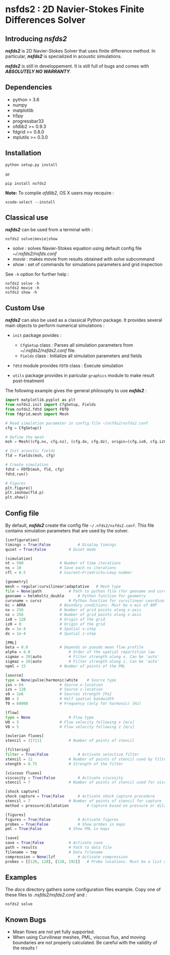 # nsfds2 : 2D Navier-Stokes Finite Differences Solver

## Introducing ***nsfds2***

***nsfds2*** is 2D Navier-Stokes Solver that uses finite difference method. In particular, ***nsfds2*** is specialized in acoustic simulations.

***nsfds2*** is still in developpement. It is still full of bugs and comes with ***ABSOLUTELY NO WARRANTY***.


## Dependencies

* python > 3.6
* numpy
* matplotlib
* h5py
* progressbar33
* ofdlib2 >= 0.9.3
* fdgrid >= 0.8.0
* mplutils >= 0.3.0

## Installation

```
python setup.py install
```

or

```
pip install nsfds2
```


**Note:** To compile *ofdlib2*, OS X users may recquire :

```
xcode-select --install
```

## Classical use

***nsfds2*** can be used from a terminal with :

```
nsfds2 solve|movie|show
```

* *solve* : solves Navier-Stokes equation using default config file *~/.nsfds2/nsfds.conf*
* *movie* : makes movie from results obtained with *solve* subcommand
* *show* : set of commands for simulations parameters and grid inspection

See `-h` option for further help :

```
nsfds2 solve -h
nsfds2 movie -h
nsfds2 show -h
```


## Custom Use

***nsfds2*** can also be used as a classical Python package. It provides several main objects to perform numerical simulations :

* `init` package povides :

	* `CfgSetup` class : Parses all simulation parameters from
		*~/.nsfds2/nsfds2.conf* file.
	* `Fields` class : Initialize all simulation parameters and fields

* `fdtd` module provides `FDTD` class : Execute simulation

* `utils` package provides in paricular `graphics` module to make result post-treatment


 The following example gives the general philosophy to use ***nsfds2*** :


```python
import matplotlib.pyplot as plt
from nsfds2.init import CfgSetup, Fields
from nsfds2.fdtd import FDTD
from fdgrid.mesh import Mesh

# Read simulation parameter in config file ~/nsfds2/nsfds2.conf
cfg = CfgSetup()

# Define the mesh
msh = Mesh((cfg.nx, cfg.nz), (cfg.dx, cfg.dz), origin=(cfg.ix0, cfg.iz0), obstacles=[])

# Init acoustic fields
fld = Fields(msh, cfg)

# Create simulation
fdtd = FDTD(msh, fld, cfg)
fdtd.run()

# Figures
plt.figure()
plt.imshow(fld.p)
plt.show()
```


## Config file

By default, ***nsfds2*** create the config file `~/.nfds2/nsfds2.conf`. This
file contains simulation parameters that are used by the solver.


```python
[configuration]
timings = True|False 			# Display timings
quiet = True|False 			# Quiet mode

[simulation]
nt = 500 				# Number of time iterations
ns = 10 				# Save each ns iterations
cfl = 0.5 				# Courant–Friedrichs–Lewy number

[geometry]
mesh = regular|curvilinear|adaptative	# Mesh type
file = None|path 			# Path to python file (for geoname and curvname)
geoname = helmholtz_double 		# Python function for geometry
curvname = curvz			# Python function for curvilinear coordinates
bc = ARRA 				# Boundary conditions. Must be a mix of ARP
nx = 256				# Number of grid points along x-axis
nz = 256				# Number of grid points along z-axis
ix0 = 128 				# Origin of the grid
iz0 = 0					# Origin of the grid
dx = 1e-4				# Spatial x-step
dz = 1e-4 				# Spatial z-step

[PML]
beta = 0.0 				# Depends on pseudo mean flow profile
alpha = 4.0 				# Order of the spatial repartition law
sigmax = 20|auto 			# Filter strength along x. Can be 'auto'
sigmaz = 20|auto 			# Filter strength along z. Can be 'auto'
npml = 15				# Number of points of the PML

[source]
type = None|pulse|harmonic|white 	# Source type
ixs = 64				# Source x-location
izs = 128 				# Source z-location
s0 = 1e6 				# Sources strength [Pa]
B0 = 2 					# Half spatial bandwidth
f0 = 60000 				# Frequency (only for harmonic) [Hz]

[flow]
type = None 				# Flow type
U0 = 5 					# Flow velocity following x [m/s]
V0 = 5 					# Flow velocity following z [m/s]

[eulerian fluxes]
stencil = 3|7|11 			# Number of points of stencil

[filtering]
filter = True|False 			# Activate selective filter
stencil = 11 				# Number of points of stencil used by filters
stength = 0.75 				# Strength of the filter

[viscous fluxes]
viscosity = True|False 			# Activate viscosity
stencil = 7 				# Number of points of stencil used for viscosity

[shock capture]
shock capture = True|False 		# Activate shock capture procedure
stencil = 7 				# Number of points of stencil for capture
method = pressure|dilatation 		# Capture based on pressure or dilatation

[figures]
figures = True|False 			# Activate figures
probes = True|False 			# Show probes in maps
pml = True|False 			# Show PML in maps

[save]
save = True|False 			# Activate save
path = results 				# Path to data file
filename = tmp 				# Data filename
compression = None|lzf 			# Activate compression
probes = [[128, 128], [128, 192]] 	# Probe locations. Must be a list of lists
```

## Examples

The *docs* directory gathers some configuration files example.
Copy one of these files to *.nsfds2/nsfds2.conf* and :

```
nsfds2 solve
```

## Known Bugs

* Mean flows are not yet fully supported.
* When using Curvilinear meshes, PML, viscous flux, and moving boundaries are
  not properly calculated. Be careful with the validity of the results !
